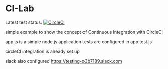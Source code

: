 # CI-Lab

Latest test status: [![CircleCI](https://circleci.com/gh/deanhilton/CI-Lab.svg?style=svg)](https://circleci.com/gh/deanhilton/CI-Lab)

simple example to show the concept of Continuous Integration with CircleCI

app.js is a simple node.js application
tests are configured in app.test.js


circleCI integration is already set up

slack also configured https://testing-o3b7189.slack.com
